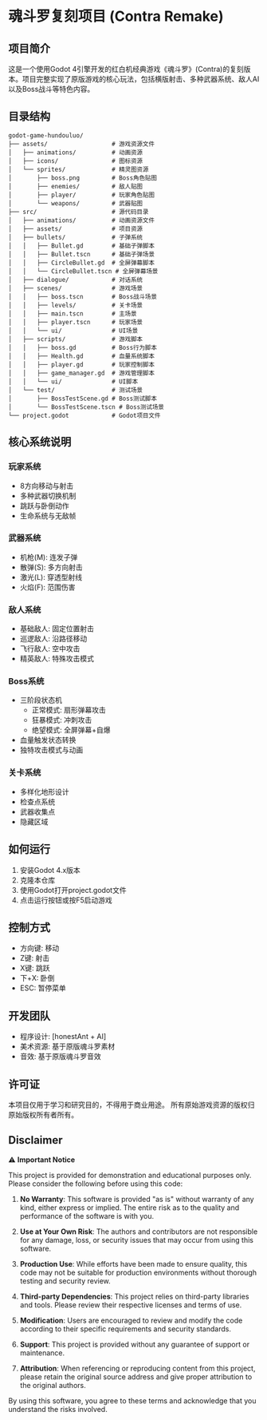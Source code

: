 # 魂斗罗复刻项目 (Contra Remake)

## 项目简介

这是一个使用Godot 4引擎开发的红白机经典游戏《魂斗罗》(Contra)的复刻版本。项目完整实现了原版游戏的核心玩法，包括横版射击、多种武器系统、敌人AI以及Boss战斗等特色内容。

## 目录结构

```
godot-game-hundouluo/
├── assets/                  # 游戏资源文件
│   ├── animations/          # 动画资源
│   ├── icons/               # 图标资源
│   └── sprites/             # 精灵图资源
│       ├── boss.png         # Boss角色贴图
│       ├── enemies/         # 敌人贴图
│       ├── player/          # 玩家角色贴图
│       └── weapons/         # 武器贴图
├── src/                     # 源代码目录
│   ├── animations/          # 动画资源文件
│   ├── assets/              # 项目资源
│   ├── bullets/             # 子弹系统
│   │   ├── Bullet.gd        # 基础子弹脚本
│   │   ├── Bullet.tscn      # 基础子弹场景
│   │   ├── CircleBullet.gd  # 全屏弹幕脚本
│   │   └── CircleBullet.tscn # 全屏弹幕场景
│   ├── dialogue/            # 对话系统
│   ├── scenes/              # 游戏场景
│   │   ├── boss.tscn        # Boss战斗场景
│   │   ├── levels/          # 关卡场景
│   │   ├── main.tscn        # 主场景
│   │   ├── player.tscn      # 玩家场景
│   │   └── ui/              # UI场景
│   ├── scripts/             # 游戏脚本
│   │   ├── boss.gd          # Boss行为脚本
│   │   ├── Health.gd        # 血量系统脚本
│   │   ├── player.gd        # 玩家控制脚本
│   │   ├── game_manager.gd  # 游戏管理脚本
│   │   └── ui/              # UI脚本
│   └── test/                # 测试场景
│       ├── BossTestScene.gd # Boss测试脚本
│       └── BossTestScene.tscn # Boss测试场景
└── project.godot            # Godot项目文件
```

## 核心系统说明

### 玩家系统
- 8方向移动与射击
- 多种武器切换机制
- 跳跃与卧倒动作
- 生命系统与无敌帧

### 武器系统
- 机枪(M): 连发子弹
- 散弹(S): 多方向射击
- 激光(L): 穿透型射线
- 火焰(F): 范围伤害

### 敌人系统
- 基础敌人: 固定位置射击
- 巡逻敌人: 沿路径移动
- 飞行敌人: 空中攻击
- 精英敌人: 特殊攻击模式

### Boss系统
- 三阶段状态机
  - 正常模式: 扇形弹幕攻击
  - 狂暴模式: 冲刺攻击
  - 绝望模式: 全屏弹幕+自爆
- 血量触发状态转换
- 独特攻击模式与动画

### 关卡系统
- 多样化地形设计
- 检查点系统
- 武器收集点
- 隐藏区域

## 如何运行

1. 安装Godot 4.x版本
2. 克隆本仓库
3. 使用Godot打开project.godot文件
4. 点击运行按钮或按F5启动游戏

## 控制方式

- 方向键: 移动
- Z键: 射击
- X键: 跳跃
- 下+X: 卧倒
- ESC: 暂停菜单

## 开发团队

- 程序设计: [honestAnt + AI]
- 美术资源: 基于原版魂斗罗素材
- 音效: 基于原版魂斗罗音效

## 许可证

本项目仅用于学习和研究目的，不得用于商业用途。
所有原始游戏资源的版权归原始版权所有者所有。

## Disclaimer

⚠️ **Important Notice**

This project is provided for demonstration and educational purposes only. Please consider the following before using this code:

1. **No Warranty**: This software is provided "as is" without warranty of any kind, either express or implied. The entire risk as to the quality and performance of the software is with you.

2. **Use at Your Own Risk**: The authors and contributors are not responsible for any damage, loss, or security issues that may occur from using this software.

3. **Production Use**: While efforts have been made to ensure quality, this code may not be suitable for production environments without thorough testing and security review.

4. **Third-party Dependencies**: This project relies on third-party libraries and tools. Please review their respective licenses and terms of use.

5. **Modification**: Users are encouraged to review and modify the code according to their specific requirements and security standards.

6. **Support**: This project is provided without any guarantee of support or maintenance.

7. **Attribution**: When referencing or reproducing content from this project, please retain the original source address and give proper attribution to the original authors.

By using this software, you agree to these terms and acknowledge that you understand the risks involved.